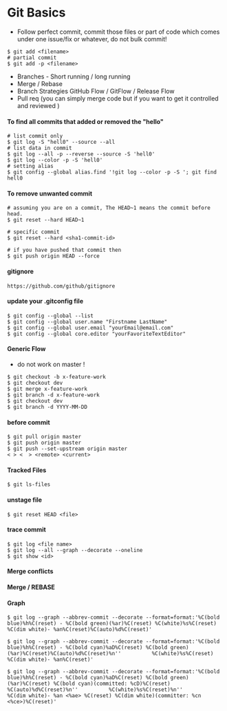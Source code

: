 # Git Basics

- Follow perfect commit, commit those files or part of code which comes under one issue/fix or whatever, do not bulk commit!
```
$ git add <filename>
# partial commit
$ git add -p <filename> 
```
- Branches - Short running / long running 
- Merge / Rebase
- Branch Strategies GitHub Flow / GitFlow / Release Flow
- Pull req (you can simply merge code but if you want to get it controlled and reviewed )


#### To find all commits that added or removed the "hello"

```
# list commit only
$ git log -S "hell0" --source --all
# list data in commit
$ git log --all -p --reverse --source -S 'hell0'
$ git log --color -p -S 'hell0'
# setting alias
$ git config --global alias.find '!git log --color -p -S '; git find hell0
```

#### To remove unwanted commit 
```
# assuming you are on a commit, The HEAD~1 means the commit before head.
$ git reset --hard HEAD~1 

# specific commit
$ git reset --hard <sha1-commit-id>

# if you have pushed that commit then
$ git push origin HEAD --force

```



#### gitignore
```
https://github.com/github/gitignore
```


#### update your .gitconfig file

```
$ git config --global --list
$ git config --global user.name "Firstname LastName"
$ git config --global user.email "yourEmail@email.com"
$ git config --global core.editor "yourFavoriteTextEditor"
```

#### Generic Flow

- do not work on master !

```
$ git checkout -b x-feature-work
$ git checkout dev
$ git merge x-feature-work
$ git branch -d x-feature-work
$ git checkout dev
$ git branch -d YYYY-MM-DD

```

#### before commit

```
$ git pull origin master
$ git push origin master
$ git push --set-upstream origin master
< > <  > <remote> <current>
```

#### Tracked Files
```
$ git ls-files
```

#### unstage file
```
$ git reset HEAD <file>
```

#### trace commit

```
$ git log <file name>
$ git log --all --graph --decorate --oneline
$ git show <id>
```

#### Merge conflicts


#### Merge / REBASE

#### Graph

```
$ git log --graph --abbrev-commit --decorate --format=format:'%C(bold blue)%h%C(reset) - %C(bold green)(%ar)%C(reset) %C(white)%s%C(reset) %C(dim white)- %an%C(reset)%C(auto)%d%C(reset)'

$ git log --graph --abbrev-commit --decorate --format=format:'%C(bold blue)%h%C(reset) - %C(bold cyan)%aD%C(reset) %C(bold green)(%ar)%C(reset)%C(auto)%d%C(reset)%n''          %C(white)%s%C(reset) %C(dim white)- %an%C(reset)'

$ git log --graph --abbrev-commit --decorate --format=format:'%C(bold blue)%h%C(reset) - %C(bold cyan)%aD%C(reset) %C(bold green)(%ar)%C(reset) %C(bold cyan)(committed: %cD)%C(reset) %C(auto)%d%C(reset)%n''          %C(white)%s%C(reset)%n''          %C(dim white)- %an <%ae> %C(reset) %C(dim white)(committer: %cn <%ce>)%C(reset)'
```
